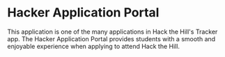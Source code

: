 # Hacker Application Portal

This application is one of the many applications in Hack the Hill's Tracker app. The Hacker Application Portal provides students with a smooth and enjoyable experience when applying to attend Hack the Hill. 

